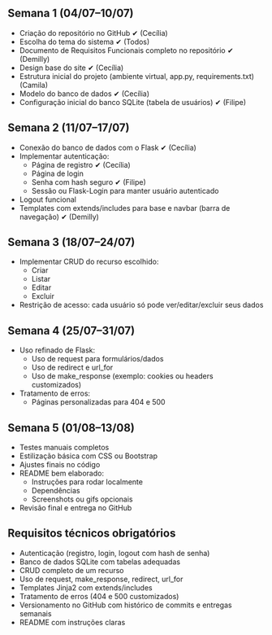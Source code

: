 ## Semana 1 (04/07–10/07)
- Criação do repositório no GitHub ✔ (Cecília)
- Escolha do tema do sistema ✔ (Todos)
- Documento de Requisitos Funcionais completo no repositório ✔ (Demilly)
- Design base do site ✔ (Cecília)
- Estrutura inicial do projeto (ambiente virtual, app.py, requirements.txt) (Camila)
- Modelo do banco de dados ✔ (Cecília)
- Configuração inicial do banco SQLite (tabela de usuários) ✔ (Filipe)

## Semana 2 (11/07–17/07)
- Conexão do banco de dados com o Flask ✔ (Cecília)
- Implementar autenticação:
  - Página de registro ✔ (Cecília)
  - Página de login
  - Senha com hash seguro ✔ (Filipe)
  - Sessão ou Flask-Login para manter usuário autenticado
- Logout funcional
- Templates com extends/includes para base e navbar (barra de navegação) ✔ (Demilly)

## Semana 3 (18/07–24/07)
- Implementar CRUD do recurso escolhido:
  - Criar
  - Listar
  - Editar
  - Excluir
- Restrição de acesso: cada usuário só pode ver/editar/excluir seus dados

## Semana 4 (25/07–31/07)
- Uso refinado de Flask:
  - Uso de request para formulários/dados
  - Uso de redirect e url_for
  - Uso de make_response (exemplo: cookies ou headers customizados)
- Tratamento de erros:
  - Páginas personalizadas para 404 e 500

## Semana 5 (01/08–13/08)
- Testes manuais completos
- Estilização básica com CSS ou Bootstrap
- Ajustes finais no código
- README bem elaborado:
  - Instruções para rodar localmente
  - Dependências
  - Screenshots ou gifs opcionais
- Revisão final e entrega no GitHub

## Requisitos técnicos obrigatórios
- Autenticação (registro, login, logout com hash de senha)
- Banco de dados SQLite com tabelas adequadas
- CRUD completo de um recurso
- Uso de request, make_response, redirect, url_for
- Templates Jinja2 com extends/includes
- Tratamento de erros (404 e 500 customizados)
- Versionamento no GitHub com histórico de commits e entregas semanais
- README com instruções claras

